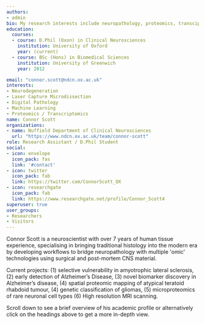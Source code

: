 ```yaml
---
authors:
- admin
bio: My research interests include neuropathology, proteomics, transciptomics and biomarker discovery. 
education:
  courses:
  - course: D.Phil (Oxon) in Clinical Neurosciences
    institution: University of Oxford
    year: (current)
  - course: BSc (Hons) in Biomedical Sciences
    institution: University of Greenwich
    year: 2012

email: "connor.scott@ndcn.ox.ac.uk"
interests:
- Neurodegeneration
- Laser Capture Microdissection
- Digital Pathology
- Machine Learning
- Proteomics / Transcriptomics
name: Connor Scott
organizations:
- name: Nuffield Department of Clinical Neurosciences
  url: "https://www.ndcn.ox.ac.uk/team/connor-scott"
role: Research Assistant / D.Phil Student
social:
- icon: envelope
  icon_pack: fas
  link: '#contact'
- icon: twitter
  icon_pack: fab
  link: https://twitter.com/ConnorScott_OX
- icon: researchgate
  icon_pack: fab
  link: https://www.researchgate.net/profile/Connor_Scott4
superuser: true
user_groups:
- Researchers
- Visitors
--- 
```


Connor Scott is a neuroscientist with over 7 years of human tissue experience, specialising in bringing traditional histology into the modern era by developing workflows to bridge neuropathology with multiple 'omic' technologies using surgical and post-mortem CNS material.

Current projects: (1) selective vulnerability in amyotrophic lateral sclerosis, (2) early detection of Alzheimer’s Disease, (3) novel biomarker discovery in Alzheimer’s disease, (4) spatial proteomic mapping of atypical teratoid rhabdoid tumour, (4) genetic classification of gliomas, (5) microproteomics of rare neuronal cell types (6) High resolution MRI scanning. 

Scroll down to see a brief overview of his academic profile or alternatively click on the headings above to get a more in-depth view.
